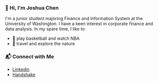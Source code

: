 ### 👋 Hi, I'm Joshua Chen
I'm a junior student majoring Finance and Information System at the University of Washington. I have a keen interest in corporate finance and data analysis. In my spare time, I like to  
* 🏀 play basketball and watch NBA
* 🚞 travel and explore the nature
### 📬 Connect with Me
* [Linkedin](https://www.linkedin.com/in/joshua-chen-a10359196/)  
* [Handshake](https://app.joinhandshake.com/stu/users/25551408)
